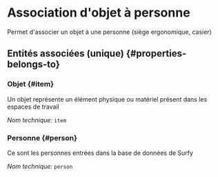 # Association d'objet à personne
<!--- THIS FILE IS GENERATED PLEASE DO NOT EDIT IT DIRECTLY --->

Permet d'associer un objet à une personne (siège ergonomique, casier)

<OH code="itemToPerson"/>







## Entités associées (unique) {#properties-belongs-to}

### Objet {#item}

Un objet représente un élément physique ou matériel présent dans les espaces de travail

*Nom technique:* ```item```
<PH code="itemToPerson:item"/>

### Personne {#person}

Ce sont les personnes entrées dans la base de données de Surfy

*Nom technique:* ```person```
<PH code="itemToPerson:person"/>





